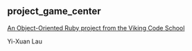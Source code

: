 ## project_game_center

[An Object-Oriented Ruby project from the Viking Code School](http://www.vikingcodeschool.com)

Yi-Xuan Lau
